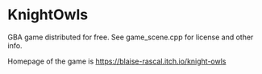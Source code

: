 # KnightOwls
GBA game distributed for free. See game_scene.cpp for license and other info.

Homepage of the game is https://blaise-rascal.itch.io/knight-owls
